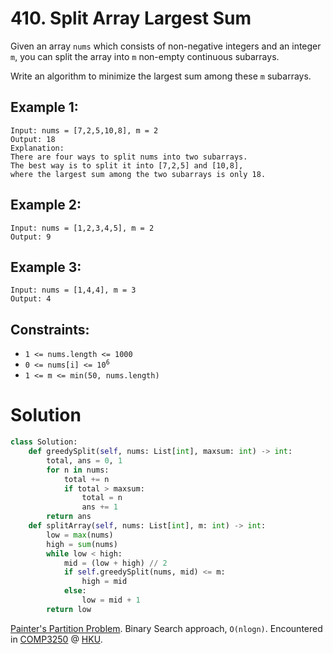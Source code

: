 # 410. Split Array Largest Sum

Given an array `nums` which consists of non-negative integers and an integer `m`, you can split the array into `m` non-empty continuous subarrays.

Write an algorithm to minimize the largest sum among these `m` subarrays.

## Example 1:
```
Input: nums = [7,2,5,10,8], m = 2
Output: 18
Explanation:
There are four ways to split nums into two subarrays.
The best way is to split it into [7,2,5] and [10,8],
where the largest sum among the two subarrays is only 18.
```

## Example 2:
```
Input: nums = [1,2,3,4,5], m = 2
Output: 9
```

## Example 3:
```
Input: nums = [1,4,4], m = 3
Output: 4
```

## Constraints:
- `1 <= nums.length <= 1000`
- <code>0 <= nums[i] <= 10<sup>6</sup></code>
- `1 <= m <= min(50, nums.length)`

# Solution
```python
class Solution:
    def greedySplit(self, nums: List[int], maxsum: int) -> int:
        total, ans = 0, 1
        for n in nums:
            total += n
            if total > maxsum:
                total = n
                ans += 1
        return ans
    def splitArray(self, nums: List[int], m: int) -> int:
        low = max(nums)
        high = sum(nums)
        while low < high:
            mid = (low + high) // 2
            if self.greedySplit(nums, mid) <= m:
                high = mid
            else:
                low = mid + 1
        return low
```
[Painter's Partition Problem](https://www.geeksforgeeks.org/painters-partition-problem-set-2/). Binary Search approach, `O(nlogn)`. Encountered in [COMP3250](https://www.cs.hku.hk/index.php/programmes/course-offered?infile=2020/comp3250.html 'COMP3250 Design and analysis of algorithms [Section 2B, 2020]') @ [HKU](https://hku.hk). 
